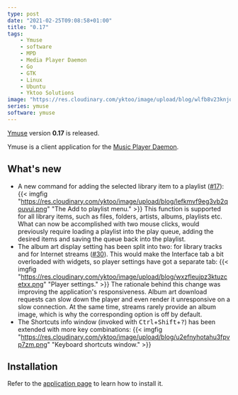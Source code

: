 ```yaml
---
type: post
date: "2021-02-25T09:08:58+01:00"
title: "0.17"
tags:
    - Ymuse
    - software
    - MPD
    - Media Player Daemon
    - Go
    - GTK
    - Linux
    - Ubuntu
    - Yktoo Solutions
image: "https://res.cloudinary.com/yktoo/image/upload/blog/wlfb8v23knjqaefztiwg.png"
series: ymuse
software: ymuse
---
```


[Ymuse](/software/ymuse) version **0.17** is released. 

Ymuse is a client application for the [Music Player Daemon](https://www.musicpd.org/).

## What's new

<!--more-->

* A new command for adding the selected library item to a playlist ([#17](https://github.com/yktoo/ymuse/issues/17)):
{{< imgfig "https://res.cloudinary.com/yktoo/image/upload/blog/lefkmvf9eg3vb2qouvui.png" "The Add to playlist menu." >}}
  This function is supported for all library items, such as files, folders, artists, albums, playlists etc.<br>
  What can now be accomplished with two mouse clicks, would previously require loading a playlist into the play queue, adding the desired items and saving the queue back into the playlist.
* The album art display setting has been split into two: for library tracks and for Internet streams ([#30](https://github.com/yktoo/ymuse/issues/30)). This would make the Interface tab a bit overloaded with widgets, so player settings have got a separate tab:
{{< imgfig "https://res.cloudinary.com/yktoo/image/upload/blog/wxzfleujpz3ktuzcetxx.png" "Player settings." >}}
  The rationale behind this change was improving the application's responsiveness. Album art download requests can slow down the player and even render it unresponsive on a slow connection. At the same time, streams rarely provide an album image, which is why the corresponding option is off by default.
* The Shortcuts info window (invoked with <kbd>Ctrl</kbd>+<kbd>Shift</kbd>+<kbd>?</kbd>) has been extended with more key combinations:
{{< imgfig "https://res.cloudinary.com/yktoo/image/upload/blog/u2efnyhotahu3fpvp7zm.png" "Keyboard shortcuts window." >}}

## Installation

Refer to the [application page](/software/ymuse) to learn how to install it.

